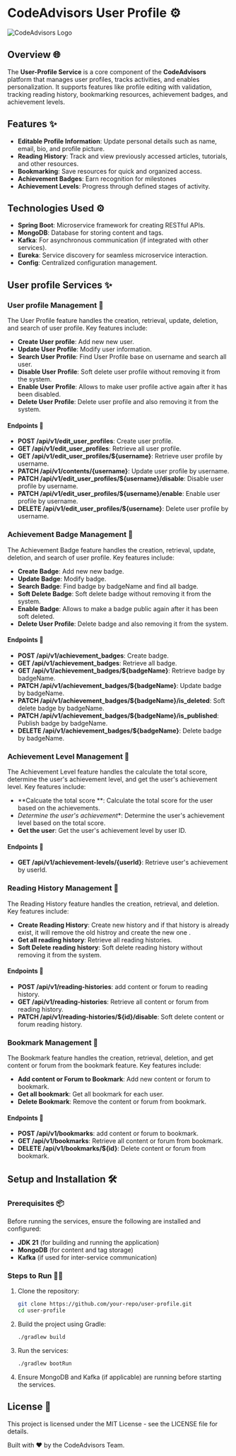 # CodeAdvisors User Profile ⚙️

![CodeAdvisors Logo](http://167.172.78.79:8090/api/v1/files/preview?fileName=b5d01918-2824-48d7-83e0-fb557ce6bd73_2024-12-21T18-28-24.856529397.jpg)

## Overview 🌐
The **User-Profile Service** is a core component of the **CodeAdvisors**  platform that manages user profiles, tracks activities, and enables personalization. It supports features like profile editing with validation, tracking reading history, bookmarking resources, achievement badges, and achievement levels.

## Features ✨
- **Editable Profile Information**: Update personal details such as name, email, bio, and profile picture.
- **Reading History**: Track and view previously accessed articles, tutorials, and other resources.
- **Bookmarking**: Save resources for quick and organized access.
- **Achievement Badges**: Earn recognition for milestones
- **Achievement Levels**: Progress through defined stages of activity.

## Technologies Used ⚙️
- **Spring Boot**: Microservice framework for creating RESTful APIs.
- **MongoDB**: Database for storing content and tags.
- **Kafka**: For asynchronous communication (if integrated with other services).
- **Eureka**: Service discovery for seamless microservice interaction.
- **Config**: Centralized configuration management.

## User profile Services ✨

### User profile Management 👤
The User Profile feature handles the creation, retrieval, update, deletion, and search of user profile. Key features include:

- **Create User profile**: Add new new user.
- **Update User Profile**: Modify user information.
- **Search User Profile**: Find User Profile base on username and search all user.
- **Disable User Profile**: Soft delete user profile without removing it from the system.
- **Enable User Profile**: Allows to make user profile active again after it has been disabled.
- **Delete User Profile**: Delete user profile and also removing it from the system.

#### Endpoints 🚀

- **POST /api/v1/edit_user_profiles**: Create user profile.
- **GET /api/v1/edit_user_profiles**: Retrieve all user profile.
- **GET /api/v1/edit_user_profiles/${username}**: Retrieve user profile by username.
- **PATCH /api/v1/contents/{username}**: Update user profile by username.
- **PATCH /api/v1/edit_user_profiles/${username}/disable**: Disable user profile by username.
- **PATCH /api/v1/edit_user_profiles/${username}/enable**: Enable user profile by username.
- **DELETE /api/v1/edit_user_profiles/${username}**: Delete user profile by username.

### Achievement Badge Management 🌟
The Achievement Badge feature handles the creation, retrieval, update, deletion, and search of user profile. Key features include:

- **Create Badge**: Add new new badge.
- **Update Badge**: Modify badge.
- **Search Badge**: Find badge by badgeName and find all badge.
- **Soft Delete Badge**: Soft delete badge without removing it from the system.
- **Enable Badge**:  Allows to make a badge public again after it has been soft deleted.
- **Delete User Profile**: Delete badge and also removing it from the system.

#### Endpoints 🚀

- **POST /api/v1/achievement_badges**: Create badge.
- **GET /api/v1/achievement_badges**: Retrieve all badge.
- **GET /api/v1/achievement_badges/${badgeName}**: Retrieve badge by badgeName.
- **PATCH /api/v1/achievement_badges/${badgeName}**: Update badge by badgeName.
- **PATCH /api/v1/achievement_badges/${badgeName}/is_deleted**: Soft delete badge by badgeName.
- **PATCH /api/v1/achievement_badges/${badgeName}/is_published**: Publish badge by badgeName.
- **DELETE /api/v1/achievement_badges/${badgeName}**: Delete badge by badgeName.

### Achievement Level Management 👑
The Achievement Level feature handles the calculate the total score, determine the user's achievement level, and get the user's achievement level. Key features include:

- **Calcuate the total score **: Calculate the total score for the user based on the achievements.
- *Determine the user's achievement**: Determine the user's achievement level based on the total score.
- **Get the user**: Get the user's achievement level by user ID.

#### Endpoints 🚀

- **GET /api/v1/achievement-levels/{userId}**: Retrieve user's achievement by userId.

### Reading History Management 📖
The Reading History feature handles the creation, retrieval, and deletion. Key features include:

- **Create Reading History**: Create new history and if that history is already exist, it will remove the old histroy and create the new one .
- **Get all reading history**: Retrieve all reading histories.
- **Soft Delete reading history**: Soft delete reading history without removing it from the system.

#### Endpoints 🚀

- **POST /api/v1/reading-histories**: add content or forum to reading history.
- **GET /api/v1/reading-histories**: Retrieve all content or forum from reading history.
- **PATCH /api/v1/reading-histories/${id}/disable**: Soft delete content or forum reading history.

### Bookmark Management 🔖
The Bookmark feature handles the creation, retrieval, deletion, and get content or forum from the bookmark feature. Key features include:

- **Add content or Forum to Bookmark**: Add new content or forum to bookmark.
- **Get all bookmark**: Get all bookmark for each user.
- **Delete Bookmark**: Remove the content or forum from bookmark.

#### Endpoints 🚀

- **POST /api/v1/bookmarks**: add content or forum to bookmark.
- **GET /api/v1/bookmarks**: Retrieve all content or forum from bookmark.
- **DELETE /api/v1/bookmarks/${id}**: Delete content or forum from bookmark.

## Setup and Installation 🛠

### Prerequisites 📦
Before running the services, ensure the following are installed and configured:
- **JDK 21** (for building and running the application)
- **MongoDB** (for content and tag storage)
- **Kafka** (if used for inter-service communication)

### Steps to Run 🚶‍♂️

1. Clone the repository:
   ```bash
   git clone https://github.com/your-repo/user-profile.git
   cd user-profile
   ```

2. Build the project using Gradle:
   ```bash
   ./gradlew build
   ```

3. Run the services:
   ```bash
   ./gradlew bootRun
   ```

4. Ensure MongoDB and Kafka (if applicable) are running before starting the services.

## License 📜
This project is licensed under the MIT License - see the LICENSE file for details.


Built with ❤️ by the CodeAdvisors Team.
